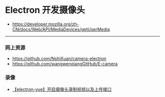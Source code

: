 # Electron 开发摄像头

- https://developer.mozilla.org/zh-CN/docs/Web/API/MediaDevices/getUserMedia

---

### 网上资源

- https://github.com/NshiXuan/camera-electron
- https://github.com/wangwenqiangGitHub/E-camera


### 录像

- [【electron-vue】开启摄像头录制视频以及上传接口](https://blog.csdn.net/Kilie_z/article/details/132603980)
